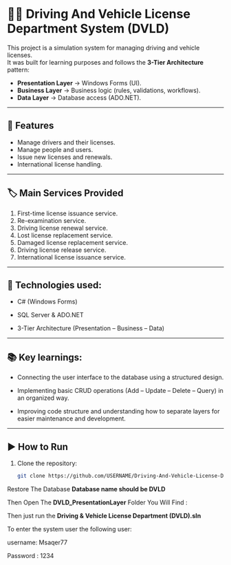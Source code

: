 # 🪪🚗 Driving And Vehicle License Department System (DVLD)
This project is a simulation system for managing driving and vehicle licenses.  
It was built for learning purposes and follows the **3-Tier Architecture** pattern: 

- **Presentation Layer** → Windows Forms (UI).  
- **Business Layer** → Business logic (rules, validations, workflows).  
- **Data Layer** → Database access (ADO.NET).

---

## 📌 Features
- Manage drivers and their licenses.
- Manage people and users.
- Issue new licenses and renewals.
- International license handling.

---

## 🏷️ Main Services Provided

1. First-time license issuance service.  
2. Re-examination service.  
3. Driving license renewal service.  
4. Lost license replacement service.  
5. Damaged license replacement service.  
6. Driving license release service.  
7. International license issuance service.  

---

## 🔧 Technologies used:

 - C# (Windows Forms)

 - SQL Server & ADO.NET

 - 3-Tier Architecture (Presentation – Business – Data)

---

## 📚 Key learnings:

- Connecting the user interface to the database using a structured design.

- Implementing basic CRUD operations (Add – Update – Delete – Query) in an organized way.

- Improving code structure and understanding how to separate layers for easier maintenance and development.


---

## ▶️ How to Run
1. Clone the repository:
   ```bash
   git clone https://github.com/USERNAME/Driving-And-Vehicle-License-Department-System--DVLD-.git

Restore The Database
**Database name should be DVLD**

Then Open The **DVLD_PresentationLayer** Folder You Will Find :

Then just run the **Driving & Vehicle License Department (DVLD).sln**

To enter the system user the following user:

username: Msaqer77

Password : 1234
